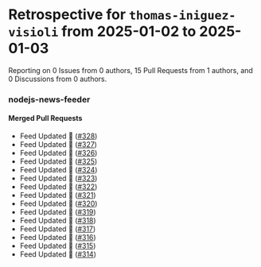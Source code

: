 # Retrospective for `thomas-iniguez-visioli` from 2025-01-02 to 2025-01-03

Reporting on 0 Issues from 0 authors, 15 Pull Requests from 1 authors, and 0 Discussions from 0 authors.


### nodejs-news-feeder

#### Merged Pull Requests

- Feed Updated 🍿 ([#328](https://github.com/thomas-iniguez-visioli/nodejs-news-feeder/pull/328))
- Feed Updated 🍿 ([#327](https://github.com/thomas-iniguez-visioli/nodejs-news-feeder/pull/327))
- Feed Updated 🍿 ([#326](https://github.com/thomas-iniguez-visioli/nodejs-news-feeder/pull/326))
- Feed Updated 🍿 ([#325](https://github.com/thomas-iniguez-visioli/nodejs-news-feeder/pull/325))
- Feed Updated 🍿 ([#324](https://github.com/thomas-iniguez-visioli/nodejs-news-feeder/pull/324))
- Feed Updated 🍿 ([#323](https://github.com/thomas-iniguez-visioli/nodejs-news-feeder/pull/323))
- Feed Updated 🍿 ([#322](https://github.com/thomas-iniguez-visioli/nodejs-news-feeder/pull/322))
- Feed Updated 🍿 ([#321](https://github.com/thomas-iniguez-visioli/nodejs-news-feeder/pull/321))
- Feed Updated 🍿 ([#320](https://github.com/thomas-iniguez-visioli/nodejs-news-feeder/pull/320))
- Feed Updated 🍿 ([#319](https://github.com/thomas-iniguez-visioli/nodejs-news-feeder/pull/319))
- Feed Updated 🍿 ([#318](https://github.com/thomas-iniguez-visioli/nodejs-news-feeder/pull/318))
- Feed Updated 🍿 ([#317](https://github.com/thomas-iniguez-visioli/nodejs-news-feeder/pull/317))
- Feed Updated 🍿 ([#316](https://github.com/thomas-iniguez-visioli/nodejs-news-feeder/pull/316))
- Feed Updated 🍿 ([#315](https://github.com/thomas-iniguez-visioli/nodejs-news-feeder/pull/315))
- Feed Updated 🍿 ([#314](https://github.com/thomas-iniguez-visioli/nodejs-news-feeder/pull/314))